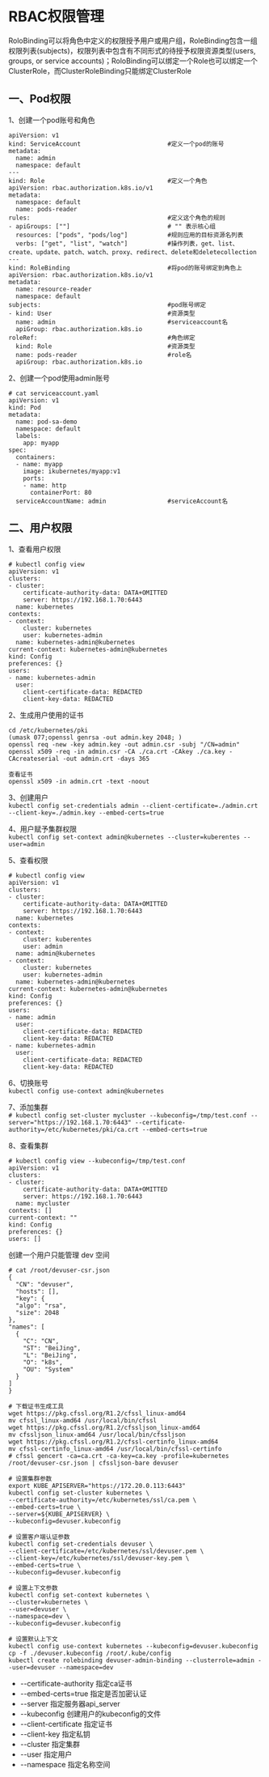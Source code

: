 RBAC权限管理
==========
RoloBinding可以将角色中定义的权限授予用户或用户组，RoleBinding包含一组权限列表(subjects)，权限列表中包含有不同形式的待授予权限资源类型(users, groups, or service accounts)；RoloBinding可以绑定一个Role也可以绑定一个ClusterRole，而ClusterRoleBinding只能绑定ClusterRole

一、Pod权限  
----------
1、创建一个pod账号和角色  
```
apiVersion: v1
kind: ServiceAccount                        #定义一个pod的账号
metadata:
  name: admin
  namespace: default
---
kind: Role                                  #定义一个角色
apiVersion: rbac.authorization.k8s.io/v1
metadata:
  namespace: default
  name: pods-reader
rules:                                      #定义这个角色的规则
- apiGroups: [""]                           # "" 表示核心组
  resources: ["pods", "pods/log"]           #规则应用的目标资源名列表
  verbs: ["get", "list", "watch"]           #操作列表，get、list、create、update、patch、watch、proxy、redirect、delete和deletecollection
---
kind: RoleBinding                           #将pod的账号绑定到角色上
apiVersion: rbac.authorization.k8s.io/v1
metadata:
  name: resource-reader
  namespace: default
subjects:                                   #pod账号绑定
- kind: User                                #资源类型
  name: admin                               #serviceaccount名
  apiGroup: rbac.authorization.k8s.io
roleRef:                                    #角色绑定
  kind: Role                                #资源类型
  name: pods-reader                         #role名
  apiGroup: rbac.authorization.k8s.io
```  
2、创建一个pod使用admin账号  
```
# cat serviceaccount.yaml
apiVersion: v1
kind: Pod
metadata:
  name: pod-sa-demo
  namespace: default
  labels:
    app: myapp
spec:
  containers:
  - name: myapp
    image: ikubernetes/myapp:v1
    ports:
    - name: http
      containerPort: 80
  serviceAccountName: admin                 #serviceAccount名
```  

二、用户权限  
-----------
1、查看用户权限  
```
# kubectl config view
apiVersion: v1
clusters:
- cluster:
    certificate-authority-data: DATA+OMITTED
    server: https://192.168.1.70:6443
  name: kubernetes
contexts:
- context:
    cluster: kubernetes
    user: kubernetes-admin
  name: kubernetes-admin@kubernetes
current-context: kubernetes-admin@kubernetes
kind: Config
preferences: {}
users:
- name: kubernetes-admin
  user:
    client-certificate-data: REDACTED
    client-key-data: REDACTED
```  
2、生成用户使用的证书  
```
cd /etc/kubernetes/pki
(umask 077;openssl genrsa -out admin.key 2048; )
openssl req -new -key admin.key -out admin.csr -subj "/CN=admin"
openssl x509 -req -in admin.csr -CA ./ca.crt -CAkey ./ca.key -CAcreateserial -out admin.crt -days 365

查看证书
openssl x509 -in admin.crt -text -noout
```  

3、创建用户  
``` kubectl config set-credentials admin --client-certificate=./admin.crt --client-key=./admin.key --embed-certs=true ```  

4、用户赋予集群权限  
``` kubectl config set-context admin@kubernetes --cluster=kuberentes --user=admin ```  

5、查看权限  
```
# kubectl config view
apiVersion: v1
clusters:
- cluster:
    certificate-authority-data: DATA+OMITTED
    server: https://192.168.1.70:6443
  name: kubernetes
contexts:
- context:
    cluster: kuberentes
    user: admin
  name: admin@kubernetes
- context:
    cluster: kubernetes
    user: kubernetes-admin
  name: kubernetes-admin@kubernetes
current-context: kubernetes-admin@kubernetes
kind: Config
preferences: {}
users:
- name: admin
  user:
    client-certificate-data: REDACTED
    client-key-data: REDACTED
- name: kubernetes-admin
  user:
    client-certificate-data: REDACTED
    client-key-data: REDACTED
```  

6、切换账号  
``` kubectl config use-context admin@kubernetes ```  

7、添加集群  
``` # kubectl config set-cluster mycluster --kubeconfig=/tmp/test.conf --server="https://192.168.1.70:6443" --certificate-authority=/etc/kubernetes/pki/ca.crt --embed-certs=true ```  

8、查看集群  
```
# kubectl config view --kubeconfig=/tmp/test.conf
apiVersion: v1
clusters:
- cluster:
    certificate-authority-data: DATA+OMITTED
    server: https://192.168.1.70:6443
  name: mycluster
contexts: []
current-context: ""
kind: Config
preferences: {}
users: []
```  

创建一个用户只能管理 dev 空间
```
# cat /root/devuser-csr.json
{
  "CN": "devuser",
  "hosts": [],
  "key": {
  "algo": "rsa",
  "size": 2048
},
"names": [
  {
    "C": "CN",
    "ST": "BeiJing",
    "L": "BeiJing",
    "O": "k8s",
    "OU": "System"
  }
]
}

# 下载证书生成工具
wget https://pkg.cfssl.org/R1.2/cfssl_linux-amd64
mv cfssl_linux-amd64 /usr/local/bin/cfssl
wget https://pkg.cfssl.org/R1.2/cfssljson_linux-amd64
mv cfssljson_linux-amd64 /usr/local/bin/cfssljson
wget https://pkg.cfssl.org/R1.2/cfssl-certinfo_linux-amd64
mv cfssl-certinfo_linux-amd64 /usr/local/bin/cfssl-certinfo
# cfssl gencert -ca=ca.crt -ca-key=ca.key -profile=kubernetes /root/devuser-csr.json | cfssljson-bare devuser

# 设置集群参数
export KUBE_APISERVER="https://172.20.0.113:6443"
kubectl config set-cluster kubernetes \
--certificate-authority=/etc/kubernetes/ssl/ca.pem \
--embed-certs=true \
--server=${KUBE_APISERVER} \
--kubeconfig=devuser.kubeconfig

# 设置客户端认证参数
kubectl config set-credentials devuser \
--client-certificate=/etc/kubernetes/ssl/devuser.pem \
--client-key=/etc/kubernetes/ssl/devuser-key.pem \
--embed-certs=true \
--kubeconfig=devuser.kubeconfig

# 设置上下文参数
kubectl config set-context kubernetes \
--cluster=kubernetes \
--user=devuser \
--namespace=dev \
--kubeconfig=devuser.kubeconfig

# 设置默认上下文
kubectl config use-context kubernetes --kubeconfig=devuser.kubeconfig
cp -f ./devuser.kubeconfig /root/.kube/config
kubectl create rolebinding devuser-admin-binding --clusterrole=admin --user=devuser --namespace=dev
```  
- --certificate-authority 指定ca证书
- --embed-certs=true 指定是否加密认证
- --server 指定服务器api_server
- --kubeconfig 创建用户的kubeconfig的文件
- --client-certificate 指定证书
- --client-key 指定私钥
- --cluster 指定集群
- --user 指定用户
- --namespace 指定名称空间
